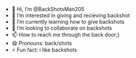 - 👋 Hi, I’m @BackShotsMan205
- 👀 I’m interested in giving and recieving backshot
- 🌱 I’m currently learning how to give backshots
- 💞️ I’m looking to collaborate on backshots
- 📫 How to reach me through the back door;)
- 😄 Pronouns: back/shots
- ⚡ Fun fact: i like backshots

<!---
BackShotsMan205/BackShotsMan205 is a ✨ special ✨ repository because its `README.md` (this file) appears on your GitHub profile.
You can click the Preview link to take a look at your changes.
--->
